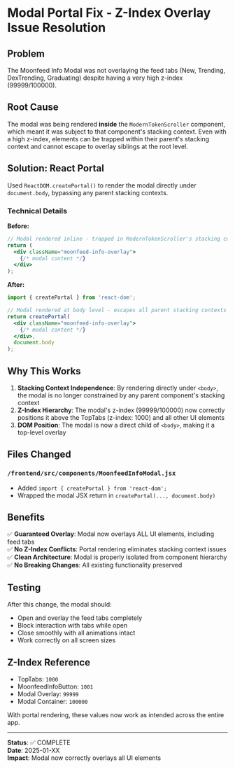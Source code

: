 # Modal Portal Fix - Z-Index Overlay Issue Resolution

## Problem
The Moonfeed Info Modal was not overlaying the feed tabs (New, Trending, DexTrending, Graduating) despite having a very high z-index (99999/100000).

## Root Cause
The modal was being rendered **inside** the `ModernTokenScroller` component, which meant it was subject to that component's stacking context. Even with a high z-index, elements can be trapped within their parent's stacking context and cannot escape to overlay siblings at the root level.

## Solution: React Portal
Used `ReactDOM.createPortal()` to render the modal directly under `document.body`, bypassing any parent stacking contexts.

### Technical Details

**Before:**
```jsx
// Modal rendered inline - trapped in ModernTokenScroller's stacking context
return (
  <div className="moonfeed-info-overlay">
    {/* modal content */}
  </div>
);
```

**After:**
```jsx
import { createPortal } from 'react-dom';

// Modal rendered at body level - escapes all parent stacking contexts
return createPortal(
  <div className="moonfeed-info-overlay">
    {/* modal content */}
  </div>,
  document.body
);
```

## Why This Works

1. **Stacking Context Independence**: By rendering directly under `<body>`, the modal is no longer constrained by any parent component's stacking context
2. **Z-Index Hierarchy**: The modal's z-index (99999/100000) now correctly positions it above the TopTabs (z-index: 1000) and all other UI elements
3. **DOM Position**: The modal is now a direct child of `<body>`, making it a top-level overlay

## Files Changed

### `/frontend/src/components/MoonfeedInfoModal.jsx`
- Added `import { createPortal } from 'react-dom';`
- Wrapped the modal JSX return in `createPortal(..., document.body)`

## Benefits

✅ **Guaranteed Overlay**: Modal now overlays ALL UI elements, including feed tabs  
✅ **No Z-Index Conflicts**: Portal rendering eliminates stacking context issues  
✅ **Clean Architecture**: Modal is properly isolated from component hierarchy  
✅ **No Breaking Changes**: All existing functionality preserved  

## Testing
After this change, the modal should:
- Open and overlay the feed tabs completely
- Block interaction with tabs while open
- Close smoothly with all animations intact
- Work correctly on all screen sizes

## Z-Index Reference
- TopTabs: `1000`
- MoonfeedInfoButton: `1001`
- Modal Overlay: `99999`
- Modal Container: `100000`

With portal rendering, these values now work as intended across the entire app.

---

**Status**: ✅ COMPLETE  
**Date**: 2025-01-XX  
**Impact**: Modal now correctly overlays all UI elements
